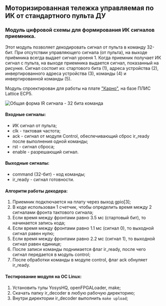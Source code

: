 ## Моторизированная тележка управляемая по ИК от стандартного пульта ДУ
### Модуль цифровой схемы для формирования ИК сигналов приемника.
Этот модуль позволяет декодировать сигнал от пульта в команду 32-бит.
При отсутствии управляющего сигнала (от пульта), на выходе приёмника всегда выдает сигнал уроеня 1. Когда приемник получает ИК сигнал с пульта, на выходе приемника выдается сигнал, показанный на рисунке.
Сигнал состоит из: стартового бита (1),  адреса устройства (2), инвертированного адреса устройства (3), команды (4) и инвертированной команды (5).

Модуль спроектирован для работы на плате ["Карно"](https://github.com/Fabmicro-LLC/Karnix_ASB-254), на базе ПЛИС Lattice ECP5.

![Общая форма IR сигнала - 32 бита команда](samsung_ir_pulse.png)


#### Входные сигналы:
* ИК сигнал от пульта;
* clk - тактовая частота;
* ack - сигнал от модуля Control, обеспечивающий сброс ir_ready после выполнения одной команды;
* rst - сигнал сброса;
* enable - разрешающий сигнал.

#### Выходные сигналы:
* command (32-бит) - код команды;
* ir_ready - сигнал готовности.

#### Алгоритм работы декодера:
1. Приемник подключается на плату через выход gpio[3];
2. В коде использован 1 счетчик, чтобы определить время между 2 сигналами фронта тактового сигнала;
4. Если время между фронтами равно 3.5 мс (стартовый бит), то начинается запись кода;
5. Если время между фронтами равно 1.1 мс (сигнал 0), то выходной сигнал равен нулю;
6. Если время между фронтами равно 2.2 мс (сигнал 1), то выходной сигнал равен единице;
7. После записи команды поднимается флаг ir_ready, после чего сигнал передается в модуль control;
8. После обработки команды в модуле control, флаг ack обнуляет ir_ready.

#### Тестирование модуля на ОС Linux:
1. Установить тулы YosysHQ, openFPGALoader, make;
2. Скачать папку ir_decoder в любую рабочую директорию;
3. Внутри директории ir_decoder выполнить `make upload`;
